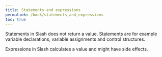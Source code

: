 ```yaml
---
title: Statements and expressions
permalink: /book/statements_and_expressions
toc: true
---
```

Statements in Slash does not return a value. Statements are for 
example variable declarations, variable assignments and 
control structures. 

Expressions in Slash calculates a value and might have side effects.
